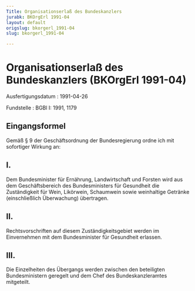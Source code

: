 ```yaml
---
Title: Organisationserlaß des Bundeskanzlers
jurabk: BKOrgErl 1991-04
layout: default
origslug: bkorgerl_1991-04
slug: bkorgerl_1991-04

---
```


# Organisationserlaß des Bundeskanzlers (BKOrgErl 1991-04)

Ausfertigungsdatum
:   1991-04-26

Fundstelle
:   BGBl I: 1991, 1179



## Eingangsformel

Gemäß § 9 der Geschäftsordnung der Bundesregierung ordne ich mit
sofortiger Wirkung an:


## I.

Dem Bundesminister für Ernährung, Landwirtschaft und Forsten wird aus
dem Geschäftsbereich des Bundesministers für Gesundheit die
Zuständigkeit für Wein, Likörwein, Schaumwein sowie weinhaltige
Getränke (einschließlich Überwachung) übertragen.


## II.

Rechtsvorschriften auf diesem Zuständigkeitsgebiet werden im
Einvernehmen mit dem Bundesminister für Gesundheit erlassen.


## III.

Die Einzelheiten des Übergangs werden zwischen den beteiligten
Bundesministern geregelt und dem Chef des Bundeskanzleramtes
mitgeteilt.

